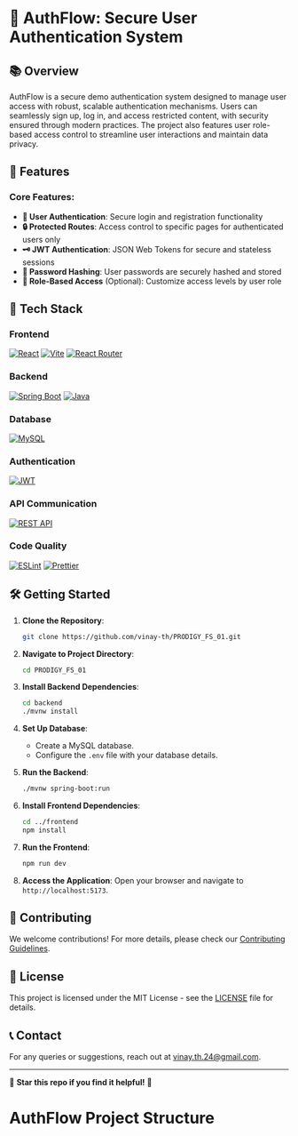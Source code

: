 ﻿# 🔐 AuthFlow: Secure User Authentication System

## 📚 Overview

AuthFlow is a secure demo authentication system designed to manage user access with robust, scalable authentication mechanisms. Users can seamlessly sign up, log in, and access restricted content, with security ensured through modern practices. The project also features user role-based access control to streamline user interactions and maintain data privacy.

## 🌟 Features

### Core Features:

- **🔑 User Authentication**: Secure login and registration functionality
- **🔒 Protected Routes**: Access control to specific pages for authenticated users only
- **🗝️ JWT Authentication**: JSON Web Tokens for secure and stateless sessions
- **🔐 Password Hashing**: User passwords are securely hashed and stored
- **📝 Role-Based Access** (Optional): Customize access levels by user role

## 🚀 Tech Stack

### Frontend

[![React](https://img.shields.io/badge/React-61DAFB?style=for-the-badge&logo=react&logoColor=black)](https://reactjs.org/)
[![Vite](https://img.shields.io/badge/Vite-646CFF?style=for-the-badge&logo=vite&logoColor=white)](https://vitejs.dev/)
[![React Router](https://img.shields.io/badge/React_Router-CA4245?style=for-the-badge&logo=react-router&logoColor=white)](https://reactrouter.com/)

### Backend

[![Spring Boot](https://img.shields.io/badge/Spring_Boot-6DB33F?style=for-the-badge&logo=spring-boot&logoColor=white)](https://spring.io/projects/spring-boot)
[![Java](https://img.shields.io/badge/Java-007396?style=for-the-badge&logo=java&logoColor=white)](https://www.java.com/)

### Database

[![MySQL](https://img.shields.io/badge/MySQL-4479A1?style=for-the-badge&logo=mysql&logoColor=white)](https://www.mysql.com/)

### Authentication

[![JWT](https://img.shields.io/badge/JWT-000000?style=for-the-badge&logo=JSON%20web%20tokens&logoColor=white)](https://jwt.io/)

### API Communication

[![REST API](https://img.shields.io/badge/REST%20API-5A29E4?style=for-the-badge&logo=api&logoColor=white)](https://restfulapi.net/)

### Code Quality

[![ESLint](https://img.shields.io/badge/ESLint-4B32C3?style=for-the-badge&logo=eslint&logoColor=white)](https://eslint.org/)
[![Prettier](https://img.shields.io/badge/Prettier-F7B93E?style=for-the-badge&logo=prettier&logoColor=black)](https://prettier.io/)

## 🛠 Getting Started

1. **Clone the Repository**:

   ```bash
   git clone https://github.com/vinay-th/PRODIGY_FS_01.git
   ```

2. **Navigate to Project Directory**:

   ```bash
   cd PRODIGY_FS_01
   ```

3. **Install Backend Dependencies**:

   ```bash
   cd backend
   ./mvnw install
   ```

4. **Set Up Database**:

   - Create a MySQL database.
   - Configure the `.env` file with your database details.

5. **Run the Backend**:

   ```bash
   ./mvnw spring-boot:run
   ```

6. **Install Frontend Dependencies**:

   ```bash
   cd ../frontend
   npm install
   ```

7. **Run the Frontend**:

   ```bash
   npm run dev
   ```

8. **Access the Application**:
   Open your browser and navigate to `http://localhost:5173`.

## 🤝 Contributing

We welcome contributions! For more details, please check our [Contributing Guidelines](CONTRIBUTING.md).

## 📄 License

This project is licensed under the MIT License - see the [LICENSE](LICENSE) file for details.

## 📞 Contact

For any queries or suggestions, reach out at [vinay.th.24@gmail.com](mailto:vinay.th.24@gmail.com).

---

🌟 **Star this repo if you find it helpful!** 🌟

# AuthFlow Project Structure
